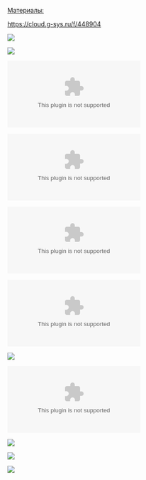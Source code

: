 <u>Материалы:</u>

https://cloud.g-sys.ru/f/448904

![](FW_%20встреча%20по%20обработке%20БВ%20в%20БУ%201.msg)

![](FW_%20ТЗ%20по%20Интерфейсу%20обработки%20БВ.msg)

![](Макет%20АРМ%20Выписка%201.xlsx)

![](ТЗ%20Обработка%20банковской%20выписки%20в%20ФинУпр_v1.1.docx)

![](Pm+Act.docx)

![](Pm+Act.xlsx)

![](распр.грка%20платежей%20по%20контировке.drawio)

![](Обеспечение%20взаимосвязи%20Pm%20и%20Act%20v1.docx)

![](OUTLOOK_hBeVgvge0u.png)

![](Pasted%20image%2020250826103841.png)

![](Pasted%20image%2020250925112646.png)

